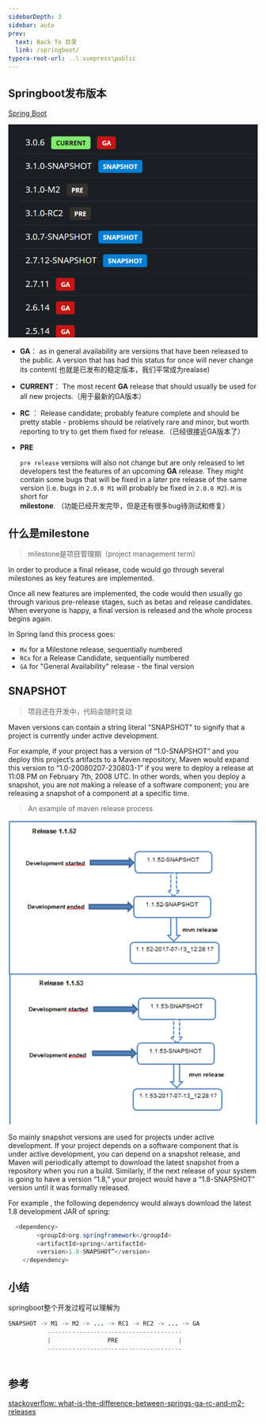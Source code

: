 ```yaml
---
sidebarDepth: 3
sidebar: auto
prev:
  text: Back To 目录
  link: /springboot/
typora-root-url: ..\.vuepress\public
---
```




## Springboot发布版本

[Spring Boot](https://spring.io/projects/spring-boot#learn)

![image-20230517101509661](/images/springboot/image-20230517101509661.png)

- **GA**： as in general availability are versions that have been released to the public. A version that has had this status for once will never change its content( 也就是已发布的稳定版本，我们平常成为realase)

- **CURRENT**： The most recent **GA** release that should usually be used for all new projects.（用于最新的GA版本）

- **RC** ： Release candidate; probably feature complete and should be pretty stable - problems should be relatively rare and minor, but worth reporting to try to get them fixed for release.（已经很接近GA版本了）

- **PRE**

  `pre release` versions will also not change but are only released to let developers test the features of an upcoming **GA** release. They might contain some bugs that will be fixed in a later pre release of the same version (i.e. bugs in `2.0.0 M1` will probably be fixed in `2.0.0 M2`). `M` is short for **milestone**. （功能已经开发完毕，但是还有很多bug待测试和修复）



## 什么是milestone

> milestone是项目管理期（project management term）

In order to produce a final release, code would go through several milestones as key features are implemented.

Once all new features are implemented, the code would then usually go through various pre-release stages, such as betas and release candidates. When everyone is happy, a final version is released and the whole process begins again.

In Spring land this process goes:

- `Mx` for a Milestone release, sequentially numbered
- `RCx` for a Release Candidate, sequentially numbered
- `GA` for "General Availability" release - the final version

  

## SNAPSHOT

> 项目还在开发中，代码会随时变动

Maven versions can contain a string literal "SNAPSHOT" to signify that a project is currently under active development.

For example, if your project has a version of “1.0-SNAPSHOT” and you deploy this project’s artifacts to a Maven repository, Maven would expand this version to “1.0-20080207-230803-1” if you were to deploy a release at 11:08 PM on February 7th, 2008 UTC. In other words, when you deploy a snapshot, you are not making a release of a software component; you are releasing a snapshot of a component at a specific time.

> An example of maven release process

![image-20230517102938535](/images/springboot/image-20230517102938535.png)

So mainly snapshot versions are used for projects under active development. If your project depends on a software component that is under active development, you can depend on a snapshot release, and Maven will periodically attempt to download the latest snapshot from a repository when you run a build. Similarly, if the next release of your system is going to have a version “1.8,” your project would have a “1.8-SNAPSHOT” version until it was formally released.

For example , the following dependency would always download the latest 1.8 development JAR of spring:

```java
  <dependency>
        <groupId>org.springframework</groupId>
        <artifactId>spring</artifactId>
        <version>1.8-SNAPSHOT”</version>
    </dependency>
```



## 小结

springboot整个开发过程可以理解为

```java
SNAPSHOT -> M1 -> M2 -> ... -> RC1 -> RC2 -> ... -> GA
           --------------------------------------
           |                PRE                 |
           --------------------------------------
            
```



## 参考

[stackoverflow: what-is-the-difference-between-springs-ga-rc-and-m2-releases](https://stackoverflow.com/questions/2107484/what-is-the-difference-between-springs-ga-rc-and-m2-releases)




